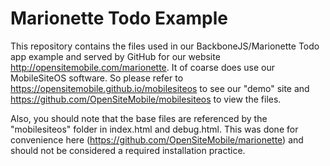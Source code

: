 Marionette Todo Example
=======================

This repository contains the files used in our BackboneJS/Marionette Todo app example and served by GitHub for our website http://opensitemobile.com/marionette. It of coarse does use our MobileSiteOS software. So please refer to https://opensitemobile.github.io/mobilesiteos to see our "demo" site and https://github.com/OpenSiteMobile/mobilesiteos to view the files.

Also, you should note that the base files are referenced by the "mobilesiteos" folder in index.html and debug.html. This was done for convenience here (https://github.com/OpenSiteMobile/marionette) and should not be considered a required installation practice.


